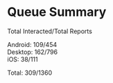 # Queue Summary

Total Interacted/Total Reports

Android: 109/454  
Desktop: 162/796  
iOS: 38/111

Total: 309/1360
